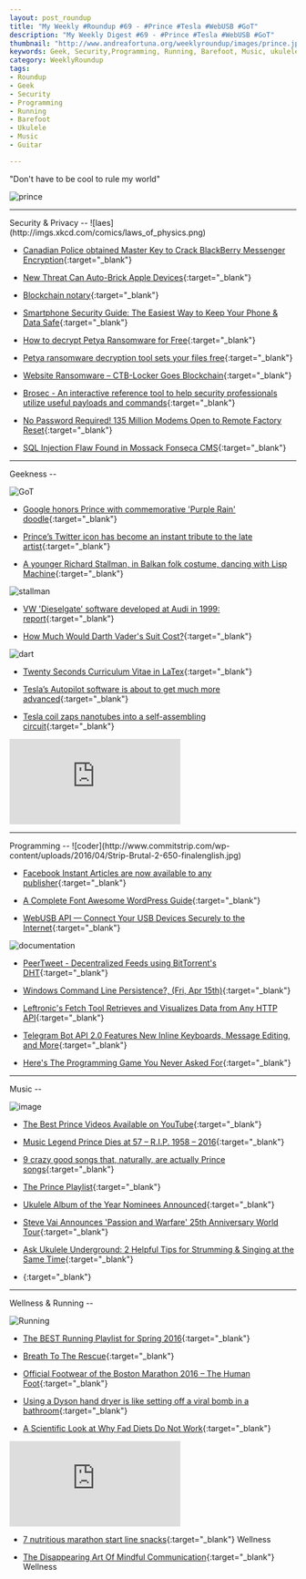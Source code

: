 ```yaml
---
layout: post_roundup
title: "My Weekly #Roundup #69 - #Prince #Tesla #WebUSB #GoT"
description: "My Weekly Digest #69 - #Prince #Tesla #WebUSB #GoT"
thumbnail: "http://www.andreafortuna.org/weeklyroundup/images/prince.jpg"
keywords: Geek, Security,Programming, Running, Barefoot, Music, ukulele, transcription, guitar, tesla, facebook, tafkap, prince, ransomware, stallman, game of thrones
category: WeeklyRoundup
tags: 
- Roundup
- Geek
- Security
- Programming
- Running
- Barefoot
- Ukulele
- Music
- Guitar

---
```

"Don't have to be cool to rule my world"

![prince](http://www.andreafortuna.org/weeklyroundup/images/prince.jpg)
<!-- more -->
<hr/>
Security & Privacy
--
![laes](http://imgs.xkcd.com/comics/laws_of_physics.png)

- [Canadian Police obtained Master Key to Crack BlackBerry Messenger Encryption](http://thehackernews.com/2016/04/blackberry-encryption.html){:target="_blank"}

- [New Threat Can Auto-Brick Apple Devices](http://krebsonsecurity.com/2016/04/new-threat-can-auto-brick-apple-devices/){:target="_blank"}

- [Blockchain notary](https://clipperz.is/features/blockchain_notary/){:target="_blank"}

- [Smartphone Security Guide: The Easiest Way to Keep Your Phone & Data Safe](https://heimdalsecurity.com/blog/smartphone-security-guide-keep-your-phone-data-safe/){:target="_blank"}

- [How to decrypt Petya Ransomware for Free](http://thehackernews.com/2016/04/ransomware-decrypt-tool.html){:target="_blank"}

- [Petya ransomware decryption tool sets your files free](http://nakedsecurity.sophos.com/2016/04/12/petya-ransomware-decryption-tool-sets-your-files-free){:target="_blank"}

- [Website Ransomware – CTB-Locker Goes Blockchain](https://blog.sucuri.net/2016/04/website-ransomware-ctb-locker-goes-blockchain.html){:target="_blank"}

- [Brosec - An interactive reference tool to help security professionals utilize useful payloads and commands](http://www.kitploit.com/2016/04/brosec-interactive-reference-tool-to.html){:target="_blank"}

- [No Password Required! 135 Million Modems Open to Remote Factory Reset](http://thehackernews.com/2016/04/hack-modem-internet.html){:target="_blank"}

- [SQL Injection Flaw Found in Mossack Fonseca CMS](http://www.infosecurity-magazine.com/news/sql-injection-flaw-mossack-fonseca/){:target="_blank"}


<hr/>
Geekness
--

![GoT](https://scontent-mxp1-1.xx.fbcdn.net/hphotos-xpa1/v/t1.0-9/12961537_10154080348749603_2067984640521431534_n.jpg?oh=15f628deab802a5a0c1bdec4634bd53d&oe=577B6043)

- [Google honors Prince with commemorative 'Purple Rain' doodle](http://mashable.com/2016/04/21/prince-google-doodle/){:target="_blank"}

- [Prince’s Twitter icon has become an instant tribute to the late artist](http://thenextweb.com/insider/2016/04/21/princes-twitter-honors-passing/){:target="_blank"}

- [A younger Richard Stallman, in Balkan folk costume, dancing with Lisp Machine](https://plus.google.com/+CybercitiBiz/posts/KQyhAjUZeaA){:target="_blank"}

![stallman](https://lh3.googleusercontent.com/-Z0RfDYrTYqI/VxHZ8UgjkjI/AAAAAAAAdzA/TPKIijduUK48mki9iAS3LLGIw6-gRzt_w/w506-h678/BTrxALmCcAAfdP_.jpg-large.jpeg)

- [VW 'Dieselgate' software developed at Audi in 1999: report](http://www.reuters.com/article/us-volkswagen-emissions-audi-idUSKCN0XG2DN){:target="_blank"}

- [How Much Would Darth Vader's Suit Cost?](http://www.shadestation.co.uk/Darth-Vader){:target="_blank"}

![dart](http://www.shadestation.co.uk/skin/shadestation/images/infographics/Darth-Vader.jpg)

- [Twenty Seconds Curriculum Vitae in LaTex](https://github.com/spagnuolocarmine/TwentySecondsCurriculumVitae-LaTex){:target="_blank"}

- [Tesla’s Autopilot software is about to get much more advanced](http://bgr.com/2016/04/19/tesla-autopilot-software-version-2/){:target="_blank"}

- [Tesla coil zaps nanotubes into a self-assembling circuit](http://www.engadget.com/2016/04/15/tesla-coil-zaps-nanotubes-into-a-self-assembling-circuit/){:target="_blank"}

<div class="video-container">
<iframe src="https://www.youtube.com/embed/w1d0Lg6wuvc" frameborder="0" allowfullscreen></iframe>
</div>


<hr/>
Programming
--
![coder](http://www.commitstrip.com/wp-content/uploads/2016/04/Strip-Brutal-2-650-finalenglish.jpg)

- [Facebook Instant Articles are now available to any publisher](http://thenextweb.com/facebook/2016/04/12/facebook-opens-instant-articles-publishers/){:target="_blank"}

- [A Complete Font Awesome WordPress Guide](https://woorkup.com/font-awesome-wordpress/){:target="_blank"}

- [WebUSB API — Connect Your USB Devices Securely to the Internet](http://thehackernews.com/2016/04/webusb-api.html){:target="_blank"}

![documentation](https://okpanico.files.wordpress.com/2016/04/cggkn6yvaaaz3_1.jpeg)

- [PeerTweet - Decentralized Feeds using BitTorrent's DHT](http://www.kitploit.com/2016/04/peertweet-decentralized-feeds-using.html){:target="_blank"}

- [Windows Command Line Persistence?, (Fri, Apr 15th)](https://isc.sans.edu/diary.html?storyid=20949&rss){:target="_blank"}

- [Leftronic's Fetch Tool Retrieves and Visualizes Data from Any HTTP API](http://www.programmableweb.com/news/leftronics-fetch-tool-retrieves-and-visualizes-data-any-http-api/brief/2016/04/11){:target="_blank"}

- [Telegram Bot API 2.0 Features New Inline Keyboards, Message Editing, and More](http://www.programmableweb.com/news/telegram-bot-api-2.0-features-new-inline-keyboards-message-editing-and-more/brief/2016/04/13){:target="_blank"}

- [Here's The Programming Game You Never Asked For](http://blog.codinghorror.com/heres-the-programming-game-you-never-asked-for/){:target="_blank"}


<hr/>
Music
--

![image](http://xxx)

- [The Best Prince Videos Available on YouTube](http://www.wired.com/2016/04/best-prince-videos-on-youtube/){:target="_blank"}

- [Music Legend Prince Dies at 57 – R.I.P. 1958 – 2016](http://forgottenguitar.com/2016/04/21/music-legend-prince-dies-at-57-r-i-p-1958-2016/){:target="_blank"}

- [9 crazy good songs that, naturally, are actually Prince songs](http://mashable.com/2016/04/21/prince-songs/){:target="_blank"}

- [The Prince Playlist](http://lifehacker.com/the-prince-playlist-1772358078){:target="_blank"}

- [Ukulele Album of the Year Nominees Announced](http://www.ukulelemag.com/stories/news/ukulele-album-of-the-year-nominees-announced){:target="_blank"}

- [Steve Vai Announces 'Passion and Warfare' 25th Anniversary World Tour](http://www.guitarworld.com/artist-news/steve-vai-announces-passion-and-warfare-25th-anniversary-world-tour/29004){:target="_blank"}

- [Ask Ukulele Underground: 2 Helpful Tips for Strumming & Singing at the Same Time](http://ukuleleunderground.com/2016/04/ask-ukulele-underground-2-helpful-tips-for-strumming-and-singing-at-the-same-time/){:target="_blank"}

- [](){:target="_blank"}


<hr/>
Wellness & Running  
--

![Running](https://media.giphy.com/media/lPdn5MOabkgCY/giphy.gif)

- [The BEST Running Playlist for Spring 2016](http://runeatrepeat.com/2016/04/20/the-best-running-playlist-for-spring-2016/){:target="_blank"}

- [Breath To The Rescue](http://yogadork.com/2016/04/15/breath-to-the-rescue/){:target="_blank"}

- [Official Footwear of the Boston Marathon 2016 – The Human Foot](http://naturalrunningcenter.com/2016/04/21/official-footwear-boston-marathon-2016-human-foot/){:target="_blank"}

- [Using a Dyson hand dryer is like setting off a viral bomb in a bathroom](http://arstechnica.com/science/2016/04/dyson-dryers-hurl-60x-more-viruses-most-at-kid-face-height-than-other-dryers/){:target="_blank"}

- [A Scientific Look at Why Fad Diets Do Not Work](https://www.geeksaresexy.net/2016/04/18/scientific-look-fad-diets-not-work/){:target="_blank"}

<div class="video-container">
<iframe src="https://www.youtube.com/embed/8V15Z-yyiVg" frameborder="0" allowfullscreen></iframe>
</div>

- [7 nutritious marathon start line snacks](http://www.runnersworld.co.uk/health/7-nutritious-marathon-start-line-snacks/14833.html){:target="_blank"}	Wellness																								

- [The Disappearing Art Of Mindful Communication](http://yogadork.com/2016/04/19/the-disappearing-art-of-mindful-communication/){:target="_blank"}	Wellness																								



